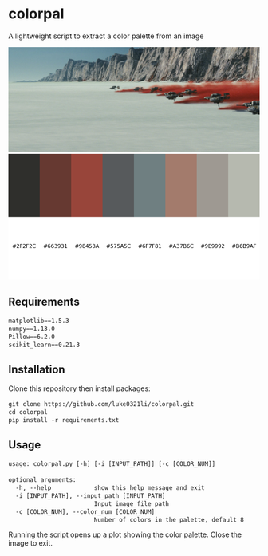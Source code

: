 # colorpal
A lightweight script to extract a color palette from an image

<img src="test-images/crait2.jpg" width="700">
<img src="test-images/figure_1.png" width="700">

## Requirements
```
matplotlib==1.5.3
numpy==1.13.0
Pillow==6.2.0
scikit_learn==0.21.3
```

## Installation
Clone this repository then install packages:
```
git clone https://github.com/luke0321li/colorpal.git
cd colorpal
pip install -r requirements.txt
```

## Usage
```
usage: colorpal.py [-h] [-i [INPUT_PATH]] [-c [COLOR_NUM]]

optional arguments:
  -h, --help            show this help message and exit
  -i [INPUT_PATH], --input_path [INPUT_PATH]
                        Input image file path
  -c [COLOR_NUM], --color_num [COLOR_NUM]
                        Number of colors in the palette, default 8
```
Running the script opens up a plot showing the color palette. Close the image to exit.